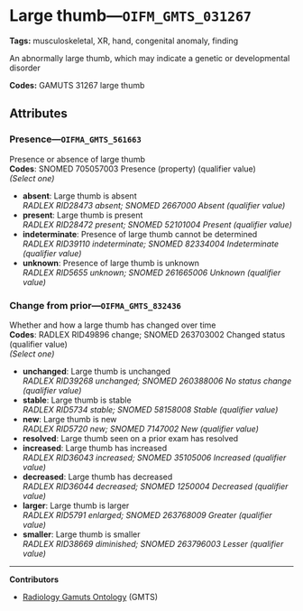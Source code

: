 # Large thumb—`OIFM_GMTS_031267`

**Tags:** musculoskeletal, XR, hand, congenital anomaly, finding

An abnormally large thumb, which may indicate a genetic or developmental disorder

**Codes:** GAMUTS 31267 large thumb

## Attributes

### Presence—`OIFMA_GMTS_561663`

Presence or absence of large thumb  
**Codes**: SNOMED 705057003 Presence (property) (qualifier value)  
*(Select one)*

- **absent**: Large thumb is absent  
_RADLEX RID28473 absent; SNOMED 2667000 Absent (qualifier value)_
- **present**: Large thumb is present  
_RADLEX RID28472 present; SNOMED 52101004 Present (qualifier value)_
- **indeterminate**: Presence of large thumb cannot be determined  
_RADLEX RID39110 indeterminate; SNOMED 82334004 Indeterminate (qualifier value)_
- **unknown**: Presence of large thumb is unknown  
_RADLEX RID5655 unknown; SNOMED 261665006 Unknown (qualifier value)_

### Change from prior—`OIFMA_GMTS_832436`

Whether and how a large thumb has changed over time  
**Codes**: RADLEX RID49896 change; SNOMED 263703002 Changed status (qualifier value)  
*(Select one)*

- **unchanged**: Large thumb is unchanged  
_RADLEX RID39268 unchanged; SNOMED 260388006 No status change (qualifier value)_
- **stable**: Large thumb is stable  
_RADLEX RID5734 stable; SNOMED 58158008 Stable (qualifier value)_
- **new**: Large thumb is new  
_RADLEX RID5720 new; SNOMED 7147002 New (qualifier value)_
- **resolved**: Large thumb seen on a prior exam has resolved  
- **increased**: Large thumb has increased  
_RADLEX RID36043 increased; SNOMED 35105006 Increased (qualifier value)_
- **decreased**: Large thumb has decreased  
_RADLEX RID36044 decreased; SNOMED 1250004 Decreased (qualifier value)_
- **larger**: Large thumb is larger  
_RADLEX RID5791 enlarged; SNOMED 263768009 Greater (qualifier value)_
- **smaller**: Large thumb is smaller  
_RADLEX RID38669 diminished; SNOMED 263796003 Lesser (qualifier value)_

---

**Contributors**

- [Radiology Gamuts Ontology](https://gamuts.net/) (GMTS)